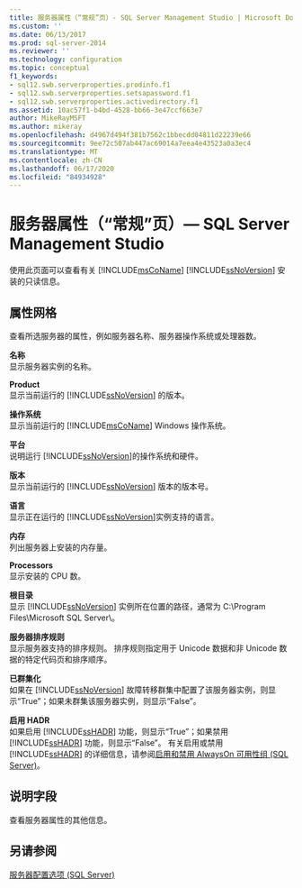 ```yaml
---
title: 服务器属性（“常规”页）- SQL Server Management Studio | Microsoft Docs
ms.custom: ''
ms.date: 06/13/2017
ms.prod: sql-server-2014
ms.reviewer: ''
ms.technology: configuration
ms.topic: conceptual
f1_keywords:
- sql12.swb.serverproperties.prodinfo.f1
- sql12.swb.serverproperties.setsapassword.f1
- sql12.swb.serverproperties.activedirectory.f1
ms.assetid: 10ac57f1-b4bd-4528-bb66-3e47ccf663e7
author: MikeRayMSFT
ms.author: mikeray
ms.openlocfilehash: d4967d494f381b7562c1bbecdd04811d22239e66
ms.sourcegitcommit: 9ee72c507ab447ac69014a7eea4e43523a0a3ec4
ms.translationtype: MT
ms.contentlocale: zh-CN
ms.lasthandoff: 06/17/2020
ms.locfileid: "84934928"
---
```

# <a name="server-properties-general-page---sql-server-management-studio"></a>服务器属性（“常规”页）— SQL Server Management Studio
  使用此页面可以查看有关 [!INCLUDE[msCoName](../../includes/msconame-md.md)] [!INCLUDE[ssNoVersion](../../includes/ssnoversion-md.md)] 安装的只读信息。  
  
## <a name="property-grid"></a>属性网格  
 查看所选服务器的属性，例如服务器名称、服务器操作系统或处理器数。  
  
 **名称**  
 显示服务器实例的名称。  
  
 **Product**  
 显示当前运行的 [!INCLUDE[ssNoVersion](../../includes/ssnoversion-md.md)] 的版本。  
  
 **操作系统**  
 显示当前运行的 [!INCLUDE[msCoName](../../includes/msconame-md.md)] Windows 操作系统。  
  
 **平台**  
 说明运行 [!INCLUDE[ssNoVersion](../../includes/ssnoversion-md.md)]的操作系统和硬件。  
  
 **版本**  
 显示当前运行的 [!INCLUDE[ssNoVersion](../../includes/ssnoversion-md.md)] 版本的版本号。  
  
 **语言**  
 显示正在运行的 [!INCLUDE[ssNoVersion](../../includes/ssnoversion-md.md)]实例支持的语言。  
  
 **内存**  
 列出服务器上安装的内存量。  
  
 **Processors**  
 显示安装的 CPU 数。  
  
 **根目录**  
 显示 [!INCLUDE[ssNoVersion](../../includes/ssnoversion-md.md)] 实例所在位置的路径，通常为 C:\Program Files\Microsoft SQL Server\\。  
  
 **服务器排序规则**  
 显示服务器支持的排序规则。 排序规则指定用于 Unicode 数据和非 Unicode 数据的特定代码页和排序顺序。  
  
 **已群集化**  
 如果在 [!INCLUDE[ssNoVersion](../../includes/ssnoversion-md.md)] 故障转移群集中配置了该服务器实例，则显示“True”；如果未群集该服务器实例，则显示“False”。  
  
 **启用 HADR**  
 如果启用 [!INCLUDE[ssHADR](../../includes/sshadr-md.md)] 功能，则显示“True”；如果禁用 [!INCLUDE[ssHADR](../../includes/sshadr-md.md)] 功能，则显示“False”。 有关启用或禁用 [!INCLUDE[ssHADR](../../includes/sshadr-md.md)] 的详细信息，请参阅[启用和禁用 AlwaysOn 可用性组 (SQL Server)](../availability-groups/windows/enable-and-disable-always-on-availability-groups-sql-server.md)。  
  
## <a name="description-field"></a>说明字段  
 查看服务器属性的其他信息。  
  
## <a name="see-also"></a>另请参阅  
 [服务器配置选项 (SQL Server)](server-configuration-options-sql-server.md)  
  
  
